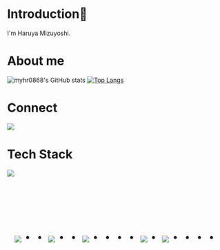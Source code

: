 # Introduction👋
I'm Haruya Mizuyoshi.


# About me
![myhr0868's GitHub stats](https://github-readme-stats.vercel.app/api?username=myhr0868&show_icons=true&theme=vue-dark)
[![Top Langs](https://github-readme-stats.vercel.app/api/top-langs/?username=myhr0868&layout=compact&theme=vue-dark)](https://github.com/anuraghazra/github-readme-stats)


# Connect
<p align="left">
<a href="[mizuyoshi.h@gmail.com]"><img src="https://img.shields.io/badge/Gmail-d14836?style=flat-square&logo=Gmail&logoColor=white&link=[mizuyoshi.h@gmail.com]"/></a>
</p>

# Tech Stack
<img src="https://skillicons.dev/icons?i=html,css,js,jquery,mysql,php,laravel,python,java,github,vscode,docker" /> <br /><br />



<!-- --------------------------------- :) ---------------------------------- -->

<br><br><br>

<div align="center">
    <h1>
        <img src="https://user-images.githubusercontent.com/44926913/175852850-3fb6c715-1856-41ff-8c1f-94ce3b03b458.gif">・・
        <img src="https://user-images.githubusercontent.com/44926913/175853109-f8850656-6704-4a8a-bee6-9aca154d929b.gif">・・
        <img src="https://user-images.githubusercontent.com/44926913/175853154-5449d974-975e-44a6-ab84-a86031265e40.gif">・・・・
        <img src="https://user-images.githubusercontent.com/44926913/175853109-f8850656-6704-4a8a-bee6-9aca154d929b.gif">・
        <img src="https://user-images.githubusercontent.com/44926913/175853154-5449d974-975e-44a6-ab84-a86031265e40.gif">・・・・
    </h1>
  </div>
<br><br><br>
